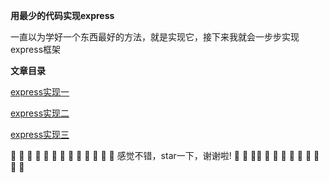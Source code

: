 
**用最少的代码实现express**

一直以为学好一个东西最好的方法，就是实现它，接下来我就会一步步实现express框架

**文章目录**

   [express实现一](https://github.com/WenNingZhang/rewrite_express/tree/master/1_express)

   [express实现二](https://github.com/WenNingZhang/rewrite_express/tree/master/2_express)
   
   [express实现三](https://github.com/WenNingZhang/rewrite_express/tree/master/3_express)



:pray: :pray: :pray: :pray: :pray: :pray: :pray: :pray: :pray: :pray: :pray: :pray: :pray: 感觉不错，star一下，谢谢啦! :pray: :pray: :pray::pray: :pray: :pray: :pray: :pray: :pray: :pray: :pray: :pray: :pray: